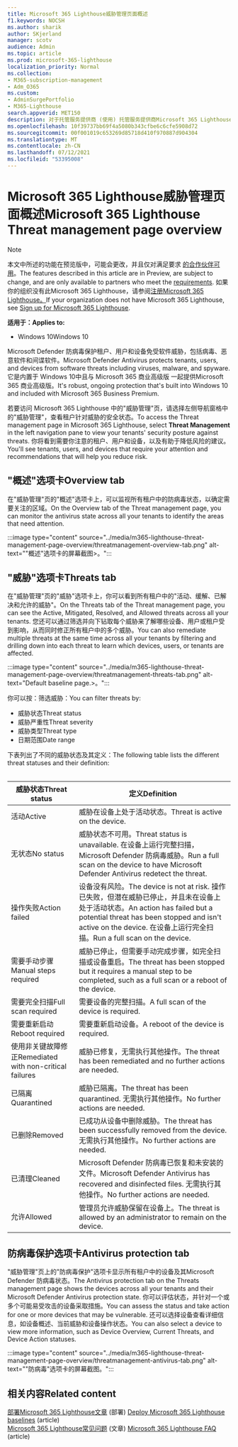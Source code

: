 ```yaml
---
title: Microsoft 365 Lighthouse威胁管理页面概述
f1.keywords: NOCSH
ms.author: sharik
author: SKjerland
manager: scotv
audience: Admin
ms.topic: article
ms.prod: microsoft-365-lighthouse
localization_priority: Normal
ms.collection:
- M365-subscription-management
- Adm_O365
ms.custom:
- AdminSurgePortfolio
- M365-Lighthouse
search.appverid: MET150
description: 对于托管服务提供商 (使用) 托管服务提供商Microsoft 365 Lighthouse，请了解"威胁管理"页。
ms.openlocfilehash: 10f39737bb69f4a5080b343cfbe6c6cfe5908d72
ms.sourcegitcommit: 00f001019c653269d85718d410f970887d904304
ms.translationtype: MT
ms.contentlocale: zh-CN
ms.lasthandoff: 07/12/2021
ms.locfileid: "53395008"
---
```

# <a name="microsoft-365-lighthouse-threat-management-page-overview"></a><span data-ttu-id="4e5e3-103">Microsoft 365 Lighthouse威胁管理页面概述</span><span class="sxs-lookup"><span data-stu-id="4e5e3-103">Microsoft 365 Lighthouse Threat management page overview</span></span> 

> [!NOTE]
> <span data-ttu-id="4e5e3-104">本文中所述的功能在预览版中，可能会更改，并且仅对满足要求 [的合作伙伴可用](m365-lighthouse-requirements.md)。</span><span class="sxs-lookup"><span data-stu-id="4e5e3-104">The features described in this article are in Preview, are subject to change, and are only available to partners who meet the [requirements](m365-lighthouse-requirements.md).</span></span> <span data-ttu-id="4e5e3-105">如果你的组织没有此Microsoft 365 Lighthouse，请参阅[注册Microsoft 365 Lighthouse。](m365-lighthouse-sign-up.md)</span><span class="sxs-lookup"><span data-stu-id="4e5e3-105">If your organization does not have Microsoft 365 Lighthouse, see [Sign up for Microsoft 365 Lighthouse](m365-lighthouse-sign-up.md).</span></span>

<span data-ttu-id="4e5e3-106">**适用于：**</span><span class="sxs-lookup"><span data-stu-id="4e5e3-106">**Applies to:**</span></span>

- <span data-ttu-id="4e5e3-107">Windows 10</span><span class="sxs-lookup"><span data-stu-id="4e5e3-107">Windows 10</span></span>

<span data-ttu-id="4e5e3-108">Microsoft Defender 防病毒保护租户、用户和设备免受软件威胁，包括病毒、恶意软件和间谍软件。</span><span class="sxs-lookup"><span data-stu-id="4e5e3-108">Microsoft Defender Antivirus protects tenants, users, and devices from software threats including viruses, malware, and spyware.</span></span> <span data-ttu-id="4e5e3-109">它是内置于 Windows 10中且与 Microsoft 365 商业高级版 一起提供Microsoft 365 商业高级版。</span><span class="sxs-lookup"><span data-stu-id="4e5e3-109">It's robust, ongoing protection that's built into Windows 10 and included with Microsoft 365 Business Premium.</span></span>  
  
<span data-ttu-id="4e5e3-110">若要访问 Microsoft 365 Lighthouse 中的"威胁管理"页，请选择左侧导航窗格中的"威胁管理"，查看租户针对威胁的安全状态。</span><span class="sxs-lookup"><span data-stu-id="4e5e3-110">To access the Threat management page in Microsoft 365 Lighthouse, select **Threat Management** in the left navigation pane to view your tenants' security posture against threats.</span></span> <span data-ttu-id="4e5e3-111">你将看到需要你注意的租户、用户和设备，以及有助于降低风险的建议。</span><span class="sxs-lookup"><span data-stu-id="4e5e3-111">You'll see tenants, users, and devices that require your attention and recommendations that will help you reduce risk.</span></span>  
  
## <a name="overview-tab"></a><span data-ttu-id="4e5e3-112">"概述"选项卡</span><span class="sxs-lookup"><span data-stu-id="4e5e3-112">Overview tab</span></span>  
  
<span data-ttu-id="4e5e3-113">在"威胁管理"页的"概述"选项卡上，可以监视所有租户中的防病毒状态，以确定需要关注的区域。</span><span class="sxs-lookup"><span data-stu-id="4e5e3-113">On the Overview tab of the Threat management page, you can monitor the antivirus state across all your tenants to identify the areas that need attention.</span></span>

:::image type="content" source="../media/m365-lighthouse-threat-management-page-overview/threatmanagement-overview-tab.png" alt-text="&quot;概述&quot;选项卡的屏幕截图>。":::

## <a name="threats-tab"></a><span data-ttu-id="4e5e3-115">"威胁"选项卡</span><span class="sxs-lookup"><span data-stu-id="4e5e3-115">Threats tab</span></span>

<span data-ttu-id="4e5e3-116">在"威胁管理"页的"威胁"选项卡上，你可以看到所有租户中的"活动、缓解、已解决和允许的威胁"。</span><span class="sxs-lookup"><span data-stu-id="4e5e3-116">On the Threats tab of the Threat management page, you can see the Active, Mitigated, Resolved, and Allowed threats across all your tenants.</span></span> <span data-ttu-id="4e5e3-117">您还可以通过筛选并向下钻取每个威胁来了解哪些设备、用户或租户受到影响，从而同时修正所有租户中的多个威胁。</span><span class="sxs-lookup"><span data-stu-id="4e5e3-117">You can also remediate multiple threats at the same time across all your tenants by filtering and drilling down into each threat to learn which devices, users, or tenants are affected.</span></span>

:::image type="content" source="../media/m365-lighthouse-threat-management-page-overview/threatmanagement-threats-tab.png" alt-text="Default baseline page.>。":::
  
<span data-ttu-id="4e5e3-119">你可以按：筛选威胁：</span><span class="sxs-lookup"><span data-stu-id="4e5e3-119">You can filter threats by:</span></span>

- <span data-ttu-id="4e5e3-120">威胁状态</span><span class="sxs-lookup"><span data-stu-id="4e5e3-120">Threat status</span></span>
- <span data-ttu-id="4e5e3-121">威胁严重性</span><span class="sxs-lookup"><span data-stu-id="4e5e3-121">Threat severity</span></span>
- <span data-ttu-id="4e5e3-122">威胁类型</span><span class="sxs-lookup"><span data-stu-id="4e5e3-122">Threat type</span></span>
- <span data-ttu-id="4e5e3-123">日期范围</span><span class="sxs-lookup"><span data-stu-id="4e5e3-123">Date range</span></span>

<span data-ttu-id="4e5e3-124">下表列出了不同的威胁状态及其定义：</span><span class="sxs-lookup"><span data-stu-id="4e5e3-124">The following table lists the different threat statuses and their definition:</span></span><br><br>

| <span data-ttu-id="4e5e3-125">威胁状态</span><span class="sxs-lookup"><span data-stu-id="4e5e3-125">Threat status</span></span> | <span data-ttu-id="4e5e3-126">定义</span><span class="sxs-lookup"><span data-stu-id="4e5e3-126">Definition</span></span> |
|--|--|
| <span data-ttu-id="4e5e3-127">活动</span><span class="sxs-lookup"><span data-stu-id="4e5e3-127">Active</span></span> | <span data-ttu-id="4e5e3-128">威胁在设备上处于活动状态。</span><span class="sxs-lookup"><span data-stu-id="4e5e3-128">Threat is active on the device.</span></span> |
| <span data-ttu-id="4e5e3-129">无状态</span><span class="sxs-lookup"><span data-stu-id="4e5e3-129">No status</span></span> | <span data-ttu-id="4e5e3-130">威胁状态不可用。</span><span class="sxs-lookup"><span data-stu-id="4e5e3-130">Threat status is unavailable.</span></span> <span data-ttu-id="4e5e3-131">在设备上运行完整扫描，Microsoft Defender 防病毒威胁。</span><span class="sxs-lookup"><span data-stu-id="4e5e3-131">Run a full scan on the device to have Microsoft Defender Antivirus redetect the threat.</span></span> |
| <span data-ttu-id="4e5e3-132">操作失败</span><span class="sxs-lookup"><span data-stu-id="4e5e3-132">Action failed</span></span> | <span data-ttu-id="4e5e3-133">设备没有风险。</span><span class="sxs-lookup"><span data-stu-id="4e5e3-133">The device is not at risk.</span></span> <span data-ttu-id="4e5e3-134">操作已失败，但潜在威胁已停止，并且未在设备上处于活动状态。</span><span class="sxs-lookup"><span data-stu-id="4e5e3-134">An action has failed but a potential threat has been stopped and isn't active on the device.</span></span> <span data-ttu-id="4e5e3-135">在设备上运行完全扫描。</span><span class="sxs-lookup"><span data-stu-id="4e5e3-135">Run a full scan on the device.</span></span> |
| <span data-ttu-id="4e5e3-136">需要手动步骤</span><span class="sxs-lookup"><span data-stu-id="4e5e3-136">Manual steps required</span></span> | <span data-ttu-id="4e5e3-137">威胁已停止，但需要手动完成步骤，如完全扫描或设备重启。</span><span class="sxs-lookup"><span data-stu-id="4e5e3-137">The threat has been stopped but it requires a manual step to be completed, such as a full scan or a reboot of the device.</span></span> |
| <span data-ttu-id="4e5e3-138">需要完全扫描</span><span class="sxs-lookup"><span data-stu-id="4e5e3-138">Full scan required</span></span> | <span data-ttu-id="4e5e3-139">需要设备的完整扫描。</span><span class="sxs-lookup"><span data-stu-id="4e5e3-139">A full scan of the device is required.</span></span> |
| <span data-ttu-id="4e5e3-140">需要重新启动</span><span class="sxs-lookup"><span data-stu-id="4e5e3-140">Reboot required</span></span> | <span data-ttu-id="4e5e3-141">需要重新启动设备。</span><span class="sxs-lookup"><span data-stu-id="4e5e3-141">A reboot of the device is required.</span></span> |
| <span data-ttu-id="4e5e3-142">使用非关键故障修正</span><span class="sxs-lookup"><span data-stu-id="4e5e3-142">Remediated with non-critical failures</span></span> | <span data-ttu-id="4e5e3-143">威胁已修复，无需执行其他操作。</span><span class="sxs-lookup"><span data-stu-id="4e5e3-143">The threat has been remediated and no further actions are needed.</span></span> |
| <span data-ttu-id="4e5e3-144">已隔离</span><span class="sxs-lookup"><span data-stu-id="4e5e3-144">Quarantined</span></span> | <span data-ttu-id="4e5e3-145">威胁已隔离。</span><span class="sxs-lookup"><span data-stu-id="4e5e3-145">The threat has been quarantined.</span></span> <span data-ttu-id="4e5e3-146">无需执行其他操作。</span><span class="sxs-lookup"><span data-stu-id="4e5e3-146">No further actions are needed.</span></span> |
| <span data-ttu-id="4e5e3-147">已删除</span><span class="sxs-lookup"><span data-stu-id="4e5e3-147">Removed</span></span> | <span data-ttu-id="4e5e3-148">已成功从设备中删除威胁。</span><span class="sxs-lookup"><span data-stu-id="4e5e3-148">The threat has been successfully removed from the device.</span></span> <span data-ttu-id="4e5e3-149">无需执行其他操作。</span><span class="sxs-lookup"><span data-stu-id="4e5e3-149">No further actions are needed.</span></span> |
| <span data-ttu-id="4e5e3-150">已清理</span><span class="sxs-lookup"><span data-stu-id="4e5e3-150">Cleaned</span></span> | <span data-ttu-id="4e5e3-151">Microsoft Defender 防病毒已恢复和未安装的文件。</span><span class="sxs-lookup"><span data-stu-id="4e5e3-151">Microsoft Defender Antivirus has recovered and disinfected files.</span></span> <span data-ttu-id="4e5e3-152">无需执行其他操作。</span><span class="sxs-lookup"><span data-stu-id="4e5e3-152">No further actions are needed.</span></span> |
| <span data-ttu-id="4e5e3-153">允许</span><span class="sxs-lookup"><span data-stu-id="4e5e3-153">Allowed</span></span> | <span data-ttu-id="4e5e3-154">管理员允许威胁保留在设备上。</span><span class="sxs-lookup"><span data-stu-id="4e5e3-154">The threat is allowed by an administrator to remain on the device.</span></span> | 

## <a name="antivirus-protection-tab"></a><span data-ttu-id="4e5e3-155">防病毒保护选项卡</span><span class="sxs-lookup"><span data-stu-id="4e5e3-155">Antivirus protection tab</span></span>

<span data-ttu-id="4e5e3-156">"威胁管理"页上的"防病毒保护"选项卡显示所有租户中的设备及其Microsoft Defender 防病毒状态。</span><span class="sxs-lookup"><span data-stu-id="4e5e3-156">The Antivirus protection tab on the Threats management page shows the devices across all your tenants and their Microsoft Defender Antivirus protection state.</span></span> <span data-ttu-id="4e5e3-157">你可以评估状态，并针对一个或多个可能易受攻击的设备采取措施。</span><span class="sxs-lookup"><span data-stu-id="4e5e3-157">You can assess the status and take action for one or more devices that may be vulnerable.</span></span> <span data-ttu-id="4e5e3-158">还可以选择设备查看详细信息，如设备概述、当前威胁和设备操作状态。</span><span class="sxs-lookup"><span data-stu-id="4e5e3-158">You can also select a device to view more information, such as Device Overview, Current Threats, and Device Action statuses.</span></span>

:::image type="content" source="../media/m365-lighthouse-threat-management-page-overview/threatmanagement-antivirus-tab.png" alt-text="&quot;防病毒&quot;选项卡的屏幕截图。":::

## <a name="related-content"></a><span data-ttu-id="4e5e3-160">相关内容</span><span class="sxs-lookup"><span data-stu-id="4e5e3-160">Related content</span></span>

<span data-ttu-id="4e5e3-161">[部署Microsoft 365 Lighthouse文章](m365-lighthouse-deploy-baselines.md) (部署) </span><span class="sxs-lookup"><span data-stu-id="4e5e3-161">[Deploy Microsoft 365 Lighthouse baselines](m365-lighthouse-deploy-baselines.md) (article)</span></span>\
<span data-ttu-id="4e5e3-162">[Microsoft 365 Lighthouse常见问题](m365-lighthouse-faq.yml) (文章) </span><span class="sxs-lookup"><span data-stu-id="4e5e3-162">[Microsoft 365 Lighthouse FAQ](m365-lighthouse-faq.yml) (article)</span></span>
